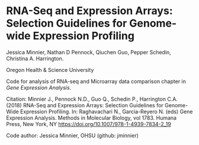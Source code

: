 # RNA-Seq and Expression Arrays: Selection Guidelines for Genome-wide Expression Profiling

Jessica Minnier, Nathan D Pennock, Qiuchen Guo, Pepper Schedin, Christina A. Harrington.

Oregon Health & Science University

Code for analysis of RNA-seq and Microarray data comparison chapter in *Gene Expression Analysis*.

Citation: Minnier J., Pennock N.D., Guo Q., Schedin P., Harrington C.A. (2018) RNA-Seq and Expression Arrays: Selection Guidelines for Genome-Wide Expression Profiling. In: Raghavachari N., Garcia-Reyero N. (eds) Gene Expression Analysis. Methods in Molecular Biology, vol 1783. Humana Press, New York, NY https://doi.org/10.1007/978-1-4939-7834-2_19

Code author: Jessica Minnier, OHSU (github: jminnier)
